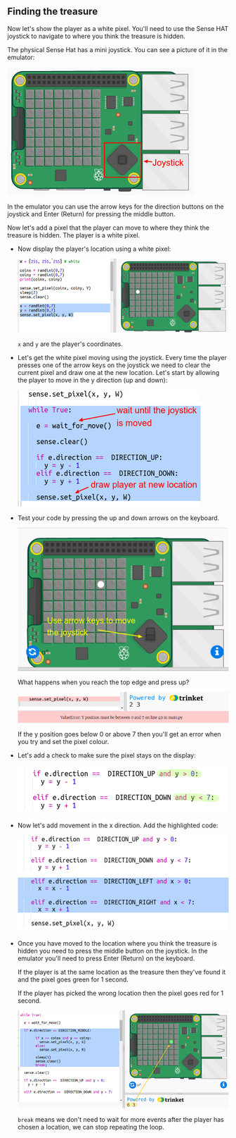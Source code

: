 ## Finding the treasure

Now let's show the player as a white pixel. You'll need to use the Sense HAT joystick to navigate to where you think the treasure is hidden.

The physical Sense Hat has a mini joystick. You can see a picture of it in the emulator:

![ảnh chụp màn hình](images/treasure-joystick.png)

In the emulator you can use the arrow keys for the direction buttons on the joystick and Enter (Return) for pressing the middle button.

Now let's add a pixel that the player can move to where they think the treasure is hidden. The player is a white pixel.

+ Now display the player's location using a white pixel:
    
    ![ảnh chụp màn hình](images/treasure-player.png)
    
    `x` and `y` are the player's coordinates.

+ Let's get the white pixel moving using the joystick. Every time the player presses one of the arrow keys on the joystick we need to clear the current pixel and draw one at the new location. Let's start by allowing the player to move in the y direction (up and down):
    
    ![ảnh chụp màn hình](images/treasure-move-y.png)

+ Test your code by pressing the up and down arrows on the keyboard.
    
    ![ảnh chụp màn hình](images/treasure-arrow-keys.png)
    
    What happens when you reach the top edge and press up?
    
    ![ảnh chụp màn hình](images/treasure-error.png)
    
    If the y position goes below 0 or above 7 then you'll get an error when you try and set the pixel colour.

+ Let's add a check to make sure the pixel stays on the display:
    
    ![ảnh chụp màn hình](images/treasure-move-check.png)

+ Now let's add movement in the x direction. Add the highlighted code:
    
    ![ảnh chụp màn hình](images/treasure-move.png)

+ Once you have moved to the location where you think the treasure is hidden you need to press the middle button on the joystick. In the emulator you'll need to press Enter (Return) on the keyboard.
    
    If the player is at the same location as the treasure then they've found it and the pixel goes green for 1 second.
    
    If the player has picked the wrong location then the pixel goes red for 1 second.
    
    ![ảnh chụp màn hình](images/treasure-check.png)
    
    `break` means we don't need to wait for more events after the player has chosen a location, we can stop repeating the loop.